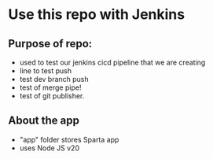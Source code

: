 # Use this repo with Jenkins
## Purpose of repo: 
- used to test our jenkins cicd pipeline that we are creating
- line to test push
- test dev branch push
- test of merge pipe!
- test of git publisher.
## About the app
- "app" folder stores Sparta app
- uses Node JS v20
